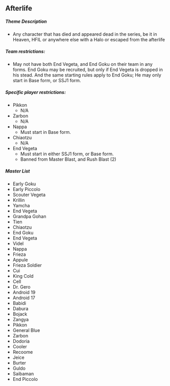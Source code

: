## Afterlife

##### Theme Description
- Any character that has died and appeared dead in the series, be it in Heaven, HFIL or anywhere else with a Halo or escaped from the afterlife

##### Team restrictions:
  - May not have both End Vegeta, and End Goku on their team in any forms. End Goku may be recruited, but only if End Vegeta is dropped in his stead. And the same starting rules apply to End Goku; He may only start in Base form, or SSJ1 form.

##### Specific player restrictions:

- Pikkon
  - N/A
- Zarbon
  - N/A
- Nappa
  - Must start in Base form.
- Chiaotzu
  - N/A
- End Vegeta
  - Must start in either SSJ1 form, or Base form.
  - Banned from Master Blast, and Rush Blast (2)

##### Master List
  - Early Goku
  - Early Piccolo
  - Scouter Vegeta
  - Krillin
  - Yamcha
  - End Vegeta
  - Grandpa Gohan
  - Tien
  - Chiaotzu
  - End Goku
  - End Vegeta
  - Videl
  - Nappa
  - Frieza
  - Appule
  - Frieza Soldier
  - Cui
  - King Cold
  - Cell
  - Dr. Gero
  - Android 19
  - Android 17
  - Babidi
  - Dabura
  - Bojack
  - Zangya
  - Pikkon
  - General Blue
  - Zarbon
  - Dodoria
  - Cooler
  - Recoome
  - Jeice
  - Burter
  - Guldo
  - Saibaman
  - End Piccolo
